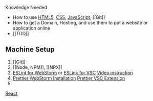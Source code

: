 Knowledge Needed
- How to use [HTML5](HTML5.md), [CSS](CSS.md), [JavaScript](JavaScript.md), [[Git]]
- How to get a Domain, Hosting, and use them to put a website or application online
-  [[TDD]]
## Machine Setup
1. [[Git]] 
2. [[Node, NPM]], [[NPX]]
3. [ESLint for WebStorm](https://jetbrains.com/help/webstorm/eslint.html)  or [ESLink for VSC](https://marketplace.visualstudio.com/items?itemName=dbaeumer.vscode-eslint) [Video instruction](https://youtu.be/yuaCTEuQGPc)
4. [Prettier WebStorm Installation](https://www.jetbrains.com/help/webstorm/prettier.html#prettier_before_you_start)   [Prettier VSC Extension](https://marketplace.visualstudio.com/items?itemName=esbenp.prettier-vscode)  
5. 


[React](React/React.md)



